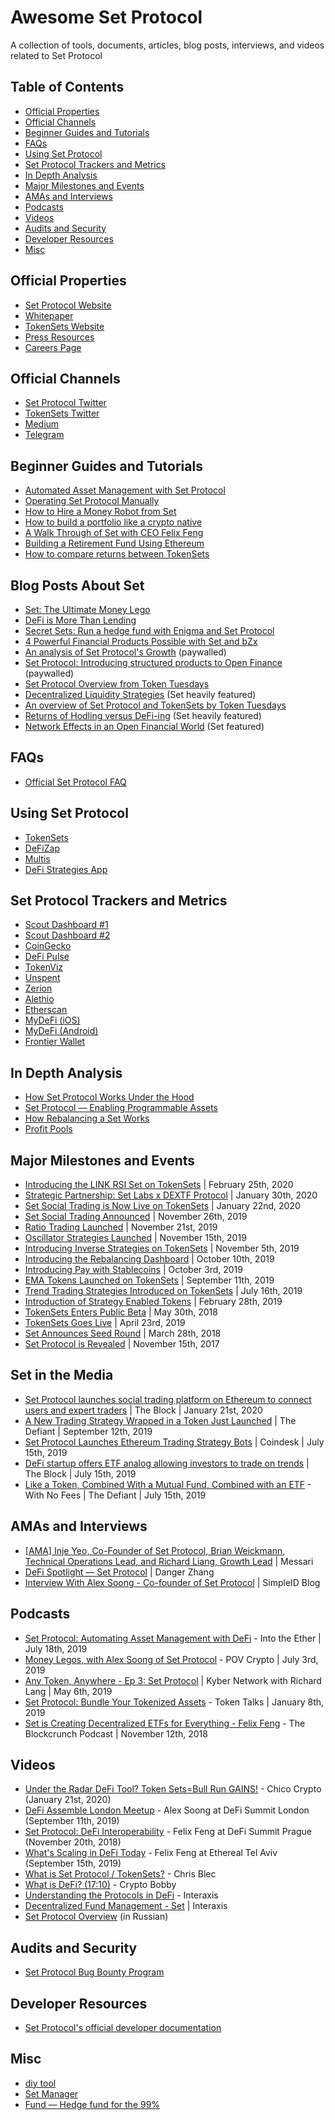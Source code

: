 # Awesome Set Protocol

A collection of tools, documents, articles, blog posts, interviews, and videos related to Set Protocol

## Table of Contents

- [Official Properties](#official-properties)
- [Official Channels](#official-channels)
- [Beginner Guides and Tutorials](#beginner-guides-and-tutorials)
- [FAQs](#faqs)
- [Using Set Protocol](#using-set-protocol)
- [Set Protocol Trackers and Metrics](#set-protocol-trackers-and-metrics)
- [In Depth Analysis](#in-depth-analysis)
- [Major Milestones and Events](#major-milestones-and-events)
- [AMAs and Interviews](#amas-and-interviews)
- [Podcasts](#podcasts)
- [Videos](#videos)
- [Audits and Security](#audits-and-security)
- [Developer Resources](#developer-resources)
- [Misc](#misc)

## Official Properties

- [Set Protocol Website](https://www.setprotocol.com/)
- [Whitepaper](https://www.setprotocol.com/pdf/set_protocol_whitepaper.pdf)
- [TokenSets Website](https://www.tokensets.com/)
- [Press Resources](https://www.tokensets.com/press)
- [Careers Page](https://www.tokensets.com/careers)

## Official Channels

- [Set Protocol Twitter](https://twitter.com/SetProtocol)
- [TokenSets Twitter](https://twitter.com/tokensets)
- [Medium](https://medium.com/set-protocol)
- [Telegram](https://t.me/joinchat/Fx8D6wyprLUlM1jMVnaRdg)

## Beginner Guides and Tutorials

- [Automated Asset Management with Set Protocol](https://defitutorials.substack.com/p/automated-asset-management-with-set)
- [Operating Set Protocol Manually](https://medium.com/set-protocol/operating-set-protocol-manually-bd14e917923f)
- [How to Hire a Money Robot from Set](https://bankless.substack.com/p/how-to-hire-a-money-robot-from-set)
- [How to build a portfolio like a crypto native](https://bankless.substack.com/p/how-to-build-a-portfolio-like-a-crypto-5c0)
- [A Walk Through of Set with CEO Felix Feng](https://viabletoken.com/set/)
- [Building a Retirement Fund Using Ethereum](https://medium.com/the-capital/building-a-retirement-fund-using-ethereum-dd931afb3093)
- [How to compare returns between TokenSets](https://defitutorials.substack.com/p/how-to-compare-returns-between-tokensets)

## Blog Posts About Set

- [Set: The Ultimate Money Lego](https://medium.com/set-protocol/sets-the-ultimate-money-lego-eacacdbb2d4f)
- [DeFi is More Than Lending](https://medium.com/set-protocol/defi-is-more-than-lending-ede92a495aa5)
- [Secret Sets: Run a hedge fund with Enigma and Set Protocol](https://blog.enigma.co/secret-sets-run-a-hedge-fund-with-enigma-and-set-protocol-b028bc86a7ba)
- [4 Powerful Financial Products Possible with Set and bZx](https://medium.com/set-protocol/4-powerful-financial-products-possible-with-set-and-bzx-8efea08ee769)
- [An analysis of Set Protocol&#39;s Growth](https://www.theblockcrypto.com/genesis/36980/an-analysis-of-set-protocols-growth) (paywalled)
- [Set Protocol: Introducing structured products to Open Finance](https://www.theblockcrypto.com/genesis/21448/set-protocol-introducing-structured-products-to-open-finance) (paywalled)
- [Set Protocol Overview from Token Tuesdays](https://tokentuesdays.substack.com/p/set-protocol)
- [Decentralized Liquidity Strategies](https://medium.com/amber-group/decentralized-liquidity-strategies-fa99d243808a) (Set heavily featured)
- [An overview of Set Protocol and TokenSets by Token Tuesdays](https://tokentuesdays.substack.com/p/set-protocol)
- [Returns of Hodling versus DeFi-ing](https://blog.zerion.io/returns-of-holding-vs-defi-ing-c6f050e89c8e) (Set heavily featured)
- [Network Effects in an Open Financial World](https://medium.com/@0xKiwi/network-effects-in-an-open-financial-world-251152b9467d) (Set featured)

## FAQs

- [Official Set Protocol FAQ](https://www.tokensets.com/faq)

## Using Set Protocol

- [TokenSets](https://www.tokensets.com/)
- [DeFiZap](https://defizap.com/)
- [Multis](https://multis.co/)
- [DeFi Strategies App](https://defistrategies.com/)

## Set Protocol Trackers and Metrics

- [Scout Dashboard #1](https://scout.cool/setprotocol/mainnet/)
- [Scout Dashboard #2](https://scout.cool/setprotocol/mainnet/dashboards/5d25f57c5b19c00017eebbe3)
- [CoinGecko](https://www.coingecko.com/en/exchanges/token_sets)
- [DeFi Pulse](https://defipulse.com/set-protocol)
- [TokenViz](http://tokenviz.io/)
- [Unspent](https://unspent.io/)
- [Zerion](https://zerion.io/)
- [Alethio](https://public.tableau.com/profile/alethio.defi#!/vizhome/TokenSets/TokenSets)
- [Etherscan](https://etherscan.io/tokens/label/set-protocol)
- [MyDeFi (iOS)](https://apps.apple.com/us/app/mydefi/id1479703826)
- [MyDeFi (Android)](https://play.google.com/store/apps/details?id=org.mydefi.mydefiapp)
- [Frontier Wallet](https://frontierwallet.com/)

## In Depth Analysis

- [How Set Protocol Works Under the Hood](https://medium.com/@AnthonySassano/how-set-protocol-works-under-the-hood-74fcdae858e2)
- [Set Protocol — Enabling Programmable Assets](https://medium.com/set-protocol/set-protocol-enabling-programmable-assets-1fb9857811e9)
- [How Rebalancing a Set Works](https://medium.com/set-protocol/how-rebalancing-a-set-works-71decb16a8a9)
- [Profit Pools](https://twitter.com/felix2feng/status/1162889531869126656?s=21)

## Major Milestones and Events

- [Introducing the LINK RSI Set on TokenSets](https://medium.com/set-protocol/introducing-the-link-rsi-set-on-tokensets-fe3b4fcacf94) | February 25th, 2020
- [Strategic Partnership: Set Labs x DEXTF Protocol](https://medium.com/@DEXTF/strategic-partnership-set-labs-x-dextf-protocol-77c5c23a63c8) | January 30th, 2020
- [Set Social Trading is Now Live on TokenSets](https://medium.com/set-protocol/set-social-trading-is-now-live-on-tokensets-c981b5e67c5f) | January 22nd, 2020
- [Set Social Trading Announced](https://medium.com/set-protocol/introducing-set-social-trading-ddd259ec3103) | November 26th, 2019
- [Ratio Trading Launched](https://medium.com/set-protocol/introducing-eth-btc-ratio-trading-on-tokensets-768dbb10a609) | November 21st, 2019
- [Oscillator Strategies Launched](https://medium.com/set-protocol/introducing-oscillators-on-tokensets-85c095d27dbe) | November 15th, 2019
- [Introducing Inverse Strategies on TokenSets](https://medium.com/set-protocol/introducing-inverse-strategies-on-tokensets-274d34c96fa7) | November 5th, 2019
- [Introducing the Rebalancing Dashboard](https://medium.com/set-protocol/introducing-the-rebalancing-dashboard-9130e31435d9) | October 10th, 2019
- [Introducing Pay with Stablecoins](https://medium.com/set-protocol/introducing-pay-with-stablecoins-60c98a329c5f) | October 3rd, 2019
- [EMA Tokens Launched on TokenSets](https://medium.com/set-protocol/introducing-exponential-moving-averages-on-tokensets-ada559ad2b9d) | September 11th, 2019
- [Trend Trading Strategies Introduced on TokenSets](https://medium.com/set-protocol/introducing-trend-trading-strategies-on-tokensets-8e69ed268a41) | July 16th, 2019
- [Introduction of Strategy Enabled Tokens](https://medium.com/set-protocol/introducing-strategy-enabled-tokens-fd1090d98f8c) | February 28th, 2019
- [TokenSets Enters Public Beta](https://medium.com/set-protocol/announcing-tokensets-public-beta-15a544d0c140) | May 30th, 2018
- [TokenSets Goes Live](https://medium.com/set-protocol/tokensets-is-live-automate-your-crypto-portfolio-now-50f88dcc928d) | April 23rd, 2019
- [Set Announces Seed Round](https://medium.com/set-protocol/set-raises-seed-round-led-by-craft-ventures-to-create-decentralized-baskets-of-cryptocurrencies-4c9cd442fb7a) | March 28th, 2018
- [Set Protocol is Revealed](https://medium.com/set-protocol/introducing-set-protocol-c883ce00f04d) | November 15th, 2017

## Set in the Media

- [Set Protocol launches social trading platform on Ethereum to connect users and expert traders](https://www.theblockcrypto.com/post/53609/set-protocol-launches-social-trading-platform-on-ethereum-to-connect-users-and-expert-traders) | The Block | January 21st, 2020
- [A New Trading Strategy Wrapped in a Token Just Launched](https://thedefiant.substack.com/p/now-you-can-build-a-token-tracking) | The Defiant | September 12th, 2019
- [Set Protocol Launches Ethereum Trading Strategy Bots](https://www.coindesk.com/set-protocol-launches-momentum-trading-strategy) | Coindesk | July 15th, 2019
- [DeFi startup offers ETF analog allowing investors to trade on trends](https://www.theblockcrypto.com/post/31354/defi-startup-offers-etf-analog-allowing-investors-to-trade-on-trends) | The Block | July 15th, 2019
- [Like a Token, Combined With a Mutual Fund, Combined with an ETF](https://thedefiant.substack.com/p/defi-hawks-with-their-20-rates-passive) - With No Fees | The Defiant | July 15th, 2019

## AMAs and Interviews

- [[AMA] Inje Yeo, Co-Founder of Set Protocol, Brian Weickmann, Technical Operations Lead, and Richard Liang, Growth Lead](https://messari.io/c/blog/ama-inje-yeo-co-founder-of-set-protocol-brian-weickmann-technical-operations-lead-and-richard-liang-growth-lead) | Messari
- [DeFi Spotlight — Set Protocol](https://medium.com/coinmonks/defi-spotlight-set-protocol-57cfce196d38) | Danger Zhang
- [Interview With Alex Soong - Co-founder of Set Protocol](https://blog.simpleid.xyz/interview-with-alex-soong-co-founder-of-set-protocol/) | SimpleID Blog

## Podcasts

- [Set Protocol: Automating Asset Management with DeFi](https://ethhub.substack.com/p/set-protocol-automating-asset-management) - Into the Ether | July 18th, 2019
- [Money Legos, with Alex Soong of Set Protocol](http://povcryptopod.libsyn.com/money-legos-with-alex-soong-of-set-protocol) - POV Crypto | July 3rd, 2019
- [Any Token, Anywhere - Ep 3: Set Protocol](https://youtu.be/sEboN-C2_Hw) | Kyber Network with Richard Lang | May 6th, 2019
- [Set Protocol: Bundle Your Tokenized Assets](https://player.fm/series/token-talks-interviews-with-the-best-projects-in-crypto/set-protocol-bundle-your-tokenized-assets) - Token Talks | January 8th, 2019
- [Set is Creating Decentralized ETFs for Everything - Felix Feng](https://blockcrunch.libsyn.com/set-is-creating-decentralized-etfs-for-everything-felix-feng) - The Blockcrunch Podcast | November 12th, 2018

## Videos

- [Under the Radar DeFi Tool? Token Sets=Bull Run GAINS!](https://www.youtube.com/watch?v=RpCR4U3NuTs&feature=youtu.be) - Chico Crypto (January 21st, 2020)
- [DeFi Assemble London Meetup](https://www.youtube.com/watch?time_continue=63&amp;v=i_-ujemOF7Y) - Alex Soong at DeFi Summit London (September 11th, 2019)
- [Set Protocol: DeFi Interoperability](https://youtu.be/95FgeE98vxQ) - Felix Feng at DeFi Summit Prague (November 20th, 2018)
- [What&#39;s Scaling in DeFi Today](https://youtu.be/R3giErfN8i8) - Felix Feng at Ethereal Tel Aviv (September 15th, 2019)
- [What is Set Protocol / TokenSets?](https://youtu.be/wgzBFEChZ1c) - Chris Blec
- [What is DeFi? (17:10)](https://youtu.be/hMBOjQM9k1E?t=1030) - Crypto Bobby
- [Understanding the Protocols in DeFi](https://youtu.be/eiQckeh4szU) - Interaxis
- [Decentralized Fund Management - Set](https://youtu.be/5hHg6spjvdc) | Interaxis
- [Set Protocol Overview](https://youtu.be/hQNT92BWX-0) (in Russian)

## Audits and Security

- [Set Protocol Bug Bounty Program](https://medium.com/set-protocol/introducing-the-set-protocol-bug-bounty-program-5790f16d2b8c)

## Developer Resources

- [Set Protocol&#39;s official developer documentation](https://docs.setprotocol.com/)

## Misc

- [diy tool](https://devpost.com/software/set-diy)
- [Set Manager](https://github.com/monsieurleberre/ts-set-manager)
- [Fund — Hedge fund for the 99%](https://medium.com/@jacobsmall/fund-hedge-fund-for-the-99-91396c542383)
